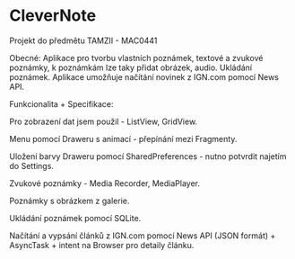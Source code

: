 # CleverNote
Projekt do předmětu TAMZII - MAC0441

Obecné:
Aplikace pro tvorbu vlastních poznámek, textové a zvukové poznámky, k poznámkám lze taky přidat obrázek, audio. Ukládání poznámek. Aplikace umožňuje načítání novinek z IGN.com pomocí News API.

Funkcionalita + Specifikace:

Pro zobrazení dat jsem použil - ListView, GridView.

Menu pomocí Draweru s animací - přepínání mezi Fragmenty.

Uložení barvy Draweru pomocí SharedPreferences - nutno potvrdit najetím do Settings.

Zvukové poznámky - Media Recorder, MediaPlayer.

Poznámky s obrázkem z galerie.

Ukládání poznámek pomocí SQLite.

Načítání a vypsání článků z IGN.com pomocí News API (JSON formát) + AsyncTask + intent na Browser pro detaily článku.
